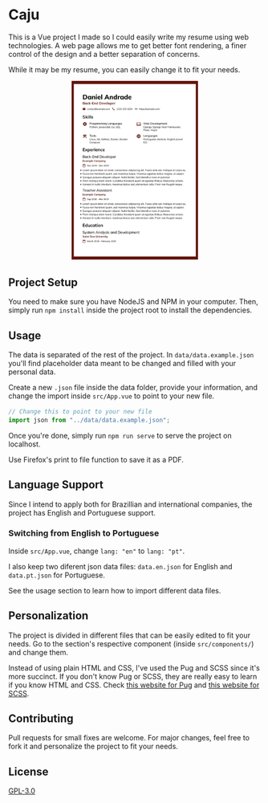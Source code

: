# Caju

This is a Vue project I made so I could easily write my resume using web technologies. A web page allows me to get better font rendering, a finer control of the design and a better separation of concerns.

While it may be my resume, you can easily change it to fit your needs.

<p align="center">
  <a href="readme-assets/preview.pdf">
    <img src="readme-assets/preview.jpg" alt="Resume Preview" width="50%" height="50%">
  </a>
</p>

## Project Setup

You need to make sure you have NodeJS and NPM in your computer. Then, simply run `npm install` inside the project root to install the dependencies.

## Usage

The data is separated of the rest of the project. In `data/data.example.json` you'll find placeholder data meant to be changed and filled with your personal data.

Create a new `.json` file inside the data folder, provide your information, and change the import inside `src/App.vue` to point to your new file.

```js
// Change this to point to your new file
import json from "../data/data.example.json";
```

Once you're done, simply run `npm run serve` to serve the project on localhost.

Use Firefox's print to file function to save it as a PDF.

## Language Support

Since I intend to apply both for Brazillian and international companies, the project has English and Portuguese support.

### Switching from English to Portuguese

Inside `src/App.vue`, change `lang: "en"` to `lang: "pt"`.

I also keep two diferent json data files: `data.en.json` for English and `data.pt.json` for Portuguese.

See the usage section to learn how to import different data files.

## Personalization

The project is divided in different files that can be easily edited to fit your needs. Go to the section's respective component (inside `src/components/`) and change them.

Instead of using plain HTML and CSS, I've used the Pug and SCSS since it's more succinct. If you don't know Pug or SCSS, they are really easy to learn if you know HTML and CSS. Check [this website for Pug](https://pugjs.org/api/getting-started.html) and [this website for SCSS](https://sass-lang.com/guide).

## Contributing

Pull requests for small fixes are welcome. For major changes, feel free to fork it and personalize the project to fit your needs.

## License

[GPL-3.0](https://choosealicense.com/licenses/gpl-3.0/)
